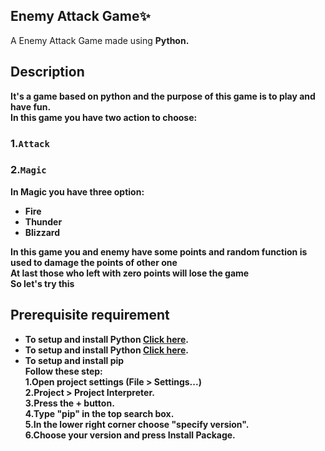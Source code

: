 ## Enemy Attack Game✨<br>
A  Enemy Attack Game made using <strong>Python.<br>
  ## Description
  It's a game based on python and the purpose of this game is to play and have fun. <br>
  In this game you have two action to choose:<br>
  ### 1.`Attack`
  ### 2.`Magic`
  
  In Magic you have three option:
  - Fire<br>
  - Thunder<br>
  - Blizzard<br>
  
  In this game you and enemy have some points and random function is used to damage the points of other one<br>
  At last those who left with zero points will lose the game<br>
  So let's try this<br>
  
  ## Prerequisite requirement
  
  - To setup and install **Python [Click here](https://www.python.org/).**
  - To setup and install **Python [Click here](https://www.jetbrains.com/pycharm/download/#section=windows).**
  - To setup and install **pip**<br>
  Follow these step:<br>
  1.Open project settings (File > Settings...)<br>
  2.Project > Project Interpreter.<br>
  3.Press the + button.<br>
  4.Type "pip" in the top search box.<br>
  5.In the lower right corner choose "specify version".<br>
  6.Choose your version and press Install Package.<br>
  
  
  


